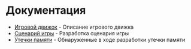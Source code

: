 # Документация

- [Игровой движок](engine.md) - Описание игрового движка
- [Сценарий игры](scenario.md) - Разработка сценария игры
- [Утечки памяти](memoryleaks.md) - Обнаруженные в ходе разработки утечки памяти

